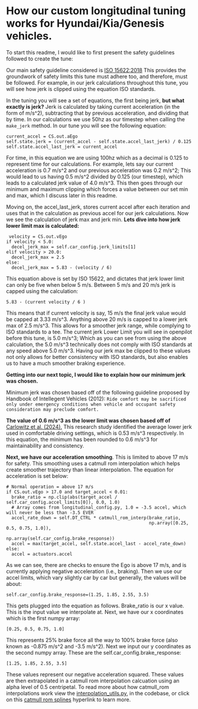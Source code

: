 
# **How our custom longitudinal tuning works for Hyundai/Kia/Genesis vehicles.**

To start this readme, I would like to first present the safety guidelines followed to create the tune:

Our main safety guideline considered is [ISO 15622:2018](https://www.iso.org/obp/ui/en/#iso:std:iso:15622:ed-3:v1:en)
This provides the groundwork of safety limits this tune must adhere too, and therefore, must be followed.
For example, in our jerk calculations throughout this tune, you will see how jerk is clipped using the equation ISO standards.

In the tuning you will see a set of equations, the first being jerk, **but what exactly is jerk?**
Jerk is calculated by taking current acceleration (in the form of m/s^2), subtracting that by previous acceleration, and
dividing that by time. In our calculations we use 50hz as our timestep when calling the `make_jerk` method. In our tune you will see the following equation:

    current_accel = CS.out.aEgo
    self.state.jerk = (current_accel - self.state.accel_last_jerk) / 0.125
    self.state.accel_last_jerk = current_accel

For time, in this equation we are using 100hz which as a decimal is 0.125 to represent time for our calculations.
For example, lets say our current acceleration is 0.7 m/s^2 and our previous acceleration was 0.2 m/s^2; This would lead to us having 0.5 m/s^2 divided by 
0.125 (our timestep), which leads to a calculated jerk value of 4.0 m/s^3. This then goes through our minimum and maximum clipping which forces a value between our set min and max,
which I discuss later in this readme.

Moving on, the accel_last_jerk, stores current accel after each iteration and uses that in the calculation as previous accel for
our jerk calculations. Now we see the calculation of jerk max and jerk min. **Lets dive into how jerk lower limit max is calculated:**

     velocity = CS.out.vEgo
    if velocity < 5.0:
      decel_jerk_max = self.car_config.jerk_limits[1]
    elif velocity > 20.0:
      decel_jerk_max = 2.5
    else:
      decel_jerk_max = 5.83 - (velocity / 6)

This equation above is set by ISO 15622, and dictates that jerk lower limit can only be five when below 5 m/s. 
Between 5 m/s and 20 m/s jerk is capped using the calculation:

    5.83 - (current velocity / 6 )

This means that if current velocity is say, 15 m/s the final jerk value would be capped at 3.33 m/s^3. 
Anything above 20 m/s is capped to a lower jerk max of 2.5 m/s^3. This allows for a smoother jerk range, while complying to ISO standards to a tee.
The current jerk Lower Limit you will see in openpilot before this tune, is 5.0 m/s^3; Which as you can see from using the above calculation, 
the 5.0 m/s^3 technically does not comply with ISO standards at any speed above 5.0 m/s^3.
Having our jerk max be clipped to these values not only allows for better consistency with ISO standards, but also enables us to have a much smoother braking experience. 

**Getting into our next topic, I would like to explain how our minimum jerk was chosen.** 

Minimum jerk was chosen based off of the following guideline proposed by Handbook of Intellegent Vehicles (2012):
`Ride comfort may be sacrificed only under emergency conditions when vehicle and occupant safety consideration may preclude comfort.`

**The value of 0.6 m/s^3 as the lower limit was chosen based off of**
[Carlowitz et al. (2024).](https://www.researchgate.net/publication/382274551_User_evaluation_of_comfortable_deceleration_profiles_for_highly_automated_driving_Findings_from_a_test_track_study)
This research study identified the average lower jerk used in comfortable driving settings, which is 0.53 m/s^3 respectively. 
In this equation, the minimum has been rounded to 0.6 m/s^3 for maintainability and consistency. 


**Next, we have our acceleration smoothing**. This is limited to above 17 m/s for safety. This smoothing uses a catmull rom interpolation
which helps create smoother trajectory than linear interpolation. The equation for acceleration is set below:

    # Normal operation = above 17 m/s
    if CS.out.vEgo > 17.0 and target_accel < 0.01:
      brake_ratio = np.clip(abs(target_accel / self.car_config.accel_limits[0]), 0.0, 1.0)
      # Array comes from longitudinal_config.py, 1.0 = -3.5 accel, which will never be less than -3.5 EVER
      accel_rate_down = self.DT_CTRL * catmull_rom_interp(brake_ratio,
                                                          np.array([0.25, 0.5, 0.75, 1.0]),
                                                          np.array(self.car_config.brake_response))
      accel = max(target_accel, self.state.accel_last - accel_rate_down)
    else:
      accel = actuators.accel

As we can see, there are checks to ensure the Ego is above 17 m/s, and is currently applying negative acceleration (i.e., braking).
Then we use our accel limits, which vary slightly car by car but generally, the values will be about:

    self.car_config.brake_response=(1.25, 1.85, 2.55, 3.5)

This gets plugged into the equation as follows. Brake_ratio is our x value. This is the input value we interpolate at. Next, we have our
x coordinates which is the first numpy array:

    [0.25, 0.5, 0.75, 1.0]

This represents 25% brake force all the way to 100% brake force (also known as -0.875 m/s^2 and -3.5 m/s^2). Next we input our
y coordinates as the second numpy array. These are the self.car_config.brake_response:

    [1.25, 1.85, 2.55, 3.5]

These values represent our negative acceleration squared. These values are then extrapolated in a catmull rom interpolation 
calcuation using an alpha level of 0.5 centripetal. To read more about how catmull_rom interpolations work view the
[interpolation_utils.py]((opendbc/sunnypilot/interpolation_utils.py)), in the codebase, or click on this 
[catmull rom splines](https://qroph.github.io/2018/07/30/smooth-paths-using-catmull-rom-splines.html) hyperlink to learn more.
